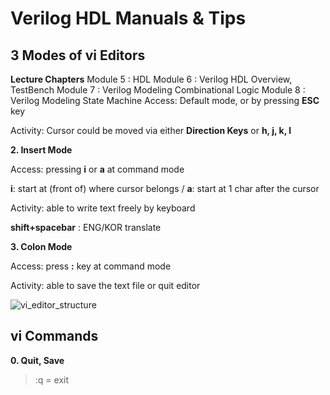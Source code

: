 # Verilog HDL Manuals & Tips
## 3 Modes of vi Editors
**Lecture Chapters**
Module 5 : HDL
Module 6 : Verilog HDL Overview, TestBench
Module 7 : Verilog Modeling Combinational Logic
Module 8 : Verilog Modeling State Machine
Access: Default mode, or by pressing **ESC** key

Activity: Cursor could be moved via either **Direction Keys** or **h, j, k, l** 

**2. Insert Mode**

Access: pressing **i** or **a** at command mode

**i**: start at (front of) where cursor belongs / **a**: start at 1 char after the cursor

Activity: able to write text freely by keyboard

**shift+spacebar** : ENG/KOR translate

**3. Colon Mode**

Access: press **:** key at command mode

Activity: able to save the text file or quit editor

![vi_editor_structure](https://github.com/heesangk0804/Linux/assets/149554144/6db62260-f117-4147-aa02-8f6a803e071b)

## vi Commands

**0. Quit, Save**
> :q = exit
>
